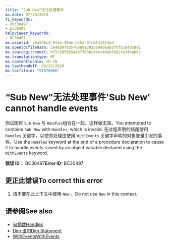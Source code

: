 ```yaml
---
title: “Sub New”无法处理事件
ms.date: 07/20/2015
f1_keywords:
- vbc30497
- bc30497
helpviewer_keywords:
- BC30497
ms.assetid: b8a546c4-914e-49de-b553-9fc0f41424ed
ms.openlocfilehash: 5648807bb57688912925698d6a83f6fb184dc091
ms.sourcegitcommit: bf5c5850654187705bc94cc40ebfb62fe346ab02
ms.translationtype: MT
ms.contentlocale: zh-CN
ms.lasthandoff: 09/23/2020
ms.locfileid: "91070086"
---
```

# <a name="sub-new-cannot-handle-events"></a><span data-ttu-id="db9ef-102">“Sub New”无法处理事件</span><span class="sxs-lookup"><span data-stu-id="db9ef-102">'Sub New' cannot handle events</span></span>

<span data-ttu-id="db9ef-103">你试图将 `Sub New` 与 `Handles`组合在一起，这样做无效。</span><span class="sxs-lookup"><span data-stu-id="db9ef-103">You attempted to combine `Sub New` with `Handles`, which is invalid.</span></span> <span data-ttu-id="db9ef-104">在过程声明的结尾使用 `Handles` 关键字，以使其处理由使用 `WithEvents` 关键字声明的对象变量引发的事件。</span><span class="sxs-lookup"><span data-stu-id="db9ef-104">Use the `Handles` keyword at the end of a procedure declaration to cause it to handle events raised by an object variable declared using the `WithEvents` keyword.</span></span>  
  
 <span data-ttu-id="db9ef-105">**错误 ID：** BC30497</span><span class="sxs-lookup"><span data-stu-id="db9ef-105">**Error ID:** BC30497</span></span>  
  
## <a name="to-correct-this-error"></a><span data-ttu-id="db9ef-106">更正此错误</span><span class="sxs-lookup"><span data-stu-id="db9ef-106">To correct this error</span></span>  
  
1. <span data-ttu-id="db9ef-107">请不要在此上下文中使用 `New` 。</span><span class="sxs-lookup"><span data-stu-id="db9ef-107">Do not use `New` in this context.</span></span>  
  
## <a name="see-also"></a><span data-ttu-id="db9ef-108">请参阅</span><span class="sxs-lookup"><span data-stu-id="db9ef-108">See also</span></span>

- [<span data-ttu-id="db9ef-109">句柄数</span><span class="sxs-lookup"><span data-stu-id="db9ef-109">Handles</span></span>](../language-reference/statements/handles-clause.md)
- [<span data-ttu-id="db9ef-110">Dim 语句</span><span class="sxs-lookup"><span data-stu-id="db9ef-110">Dim Statement</span></span>](../language-reference/statements/dim-statement.md)
- [<span data-ttu-id="db9ef-111">WithEvents</span><span class="sxs-lookup"><span data-stu-id="db9ef-111">WithEvents</span></span>](../language-reference/modifiers/withevents.md)
